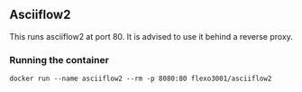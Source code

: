 ## Asciiflow2

This runs asciiflow2 at port 80. It is advised to use it behind a reverse proxy.

### Running the container
```docker run --name asciiflow2 --rm -p 8080:80 flexo3001/asciiflow2```
